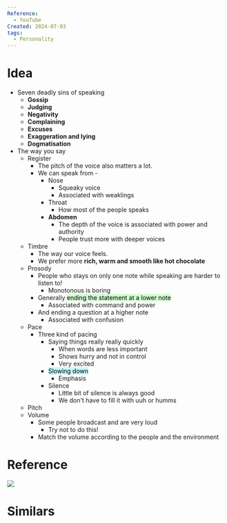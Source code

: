 ```yaml
---
Reference:
  - YouTube
Created: 2024-07-03
tags:
  - Personality
---
```

# Idea

* Seven deadly sins of speaking
	* **Gossip**
	* **Judging**
	* **Negativity**
	* **Complaining**
	* **Excuses**
	* **Exaggeration and lying**
	* **Dogmatisation** 
* The way you say
	* Register
		* The pitch of the voice also matters a lot.
		* We can speak from - 
			* Nose
				* Squeaky voice
				* Associated with weaklings
			* Throat
				* How most of the people speaks
			* **Abdomen**
				* The depth of the voice is associated with power and authority
				* People trust more with deeper voices
	* Timbre
		* The way our voice feels.
		* We prefer more **rich, warm and smooth like hot chocolate**
	* Prosody 
		* People who stays on only one note while speaking are harder to listen to!
			* Monotonous is boring
		* Generally <mark style="background: #BBFABBA6;">ending the statement at a lower note</mark>
			* Associated with command and power
		* And ending a question at a higher note
			* Associated with confusion
	* Pace
		* Three kind of pacing
			* Saying things really really quickly
				* When words are less important
				* Shows hurry and not in control
				* Very excited
			* <mark style="background: #ABF7F7A6;">Slowing down </mark>
				* Emphasis
			* Silence
				* Little bit of silence is always good
				* We don't have to fill it with uuh or humms
	* Pitch
	* Volume
		* Some people broadcast and are very loud
			* Try not to do this!
		* Match the volume according to the people and the environment

# Reference

![](https://youtu.be/eIho2S0ZahI)

# Similars

